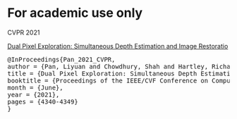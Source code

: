 # For academic use only

CVPR 2021

[Dual Pixel Exploration: Simultaneous Depth Estimation and Image Restoratio](https://openaccess.thecvf.com/content/CVPR2021/papers/Pan_Dual_Pixel_Exploration_Simultaneous_Depth_Estimation_and_Image_Restoration_CVPR_2021_paper.pdf)

<pre>
@InProceedings{Pan_2021_CVPR,   
author = {Pan, Liyuan and Chowdhury, Shah and Hartley, Richard and Liu, Miaomiao and Zhang, Hongguang and Li, Hongdong},  
title = {Dual Pixel Exploration: Simultaneous Depth Estimation and Image Restoration},  
booktitle = {Proceedings of the IEEE/CVF Conference on Computer Vision and Pattern Recognition (CVPR)},   
month = {June},   
year = {2021},  
pages = {4340-4349} 
}
</pre>
